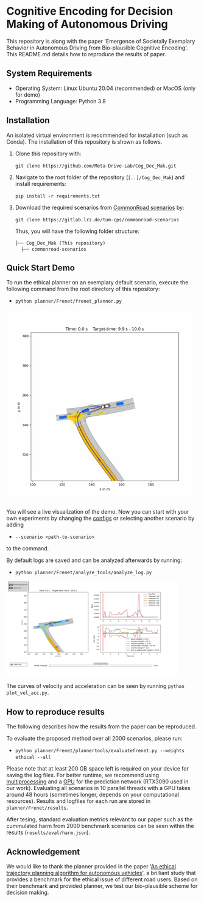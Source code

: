 
# Cognitive Encoding for Decision Making of Autonomous Driving

This repository is along with the paper 'Emergence of Societally Exemplary Behavior in Autonomous Driving from Bio-plausible Cognitive Encoding'. This README.md details how to reproduce the results of paper.

## System Requirements
* Operating System: Linux Ubuntu 20.04 (recommended) or MacOS (only for demo)
* Programming Language: Python 3.8

## Installation

An isolated virtual environment is recommended for installation (such as Conda). The installation of this repository is shown as follows.

1. Clone this repository with:

    `git clone https://github.com/Meta-Drive-Lab/Cog_Dec_Mak.git`

2. Navigate to the root folder of the repository (`[..]/Cog_Dec_Mak`) and install requirements:

    `pip install -r requirements.txt`

3. Download the required scenarios from [CommonRoad scenarios](https://gitlab.lrz.de/tum-cps/commonroad-scenarios) by:

    `git clone https://gitlab.lrz.de/tum-cps/commonroad-scenarios`

    Thus, you will have the following folder structure:

    ```
    ├── Cog_Dec_Mak (This repository)
      ├── commonroad-scenarios
    ```
    

## Quick Start Demo

To run the ethical planner on an exemplary default scenario, execute the following command from the root directory of this repository:
    
* `python planner/Frenet/frenet_planner.py`

![Exemplary Result](readme/demo.gif)

You will see a live visualization of the demo.
Now you can start with your own experiments by changing the [configs](/planner/Frenet/configs/README.md) or selecting another scenario by adding

* `--scenario <path-to-scenario>`

to the command.

By default logs are saved and can be analyzed afterwards by running:

* `python planner/Frenet/analyze_tools/analyze_log.py`


[<img src="./readme/analysis.jpg" width="450" height="250">](/readme/analysis.jpg)

The curves of velocity and acceleration can be seen by running `python plot_vel_acc.py`.



## How to reproduce results

The following describes how the results from the paper can be reproduced. 

To evaluate the proposed method over all 2000 scenarios, please run:

* `python planner/Frenet/plannertools/evaluatefrenet.py --weights ethical --all`

Please note that at least 200 GB space left is required on your device for saving the log files. For better runtime, we recommend using [multiprocessing](/planner/Frenet/plannertools/evaluatefrenet.py#L46) and a [GPU](planner/Frenet/configs/prediction.json#L4) for the prediction network (RTX3090 used in our work). Evaluating all scenarios in 10 parallel threads with a GPU takes around 48 hours (sometimes longer, depends on your computational resources). Results and logfiles for each run are stored in `planner/Frenet/results`.

After tesing, standard evaluation metrics relevant to our paper such as the cummulated harm from 2000 benchmark scenarios can be seen within the results (`results/eval/harm.json`). 

## Acknowledgement

We would like to thank the planner provided in the paper '[An ethical trajectory planning algorithm for autonomous vehicles](https://doi.org/10.1038/s42256-022-00607-z)', a brilliant study that provides a benchmark for the ethical issue of different road users. Based on their benchmark and provided planner, we test our bio-plausible scheme for decision making.
